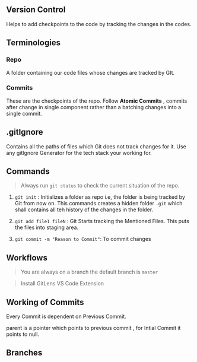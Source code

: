 ## Version Control

Helps to add checkpoints to the code by tracking the changes in the codes.

## Terminologies

### Repo

A folder containing our code files whose changes are tracked by GIt.

### Commits

These are the checkpoints of the repo. Follow **Atomic Commits** , commits after change in single component rather than a batching changes into a single commit.

## .gitIgnore

Contains all the paths of files which Git does not track changes for it. Use any gitIgnore Generator for the tech stack your working for.

## Commands

> Always run `git status` to check the current situation of the repo.

1. `git init` : Initializes a folder as repo i.e, the folder is being tracked by Git from now on. This commands creates a hidden folder `.git` which shall contains all teh history of the changes in the folder.

2. `git add file1 fileN` :  Git Starts tracking the Mentioned Files.  This puts the files into staging area. 

3. `git commit -m "Reason to Commit"`: To commit changes

## Workflows

> You are always on a branch the default branch is `master`

> Install GitLens VS Code Extension

## Working of Commits

Every Commit is dependent on Previous Commit.

parent is a pointer which points to previous commit , for Intial Commit it points to null.

## Branches
